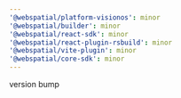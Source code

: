```yaml
---
'@webspatial/platform-visionos': minor
'@webspatial/builder': minor
'@webspatial/react-sdk': minor
'@webspatial/react-plugin-rsbuild': minor
'@webspatial/vite-plugin': minor
'@webspatial/core-sdk': minor
---
```


version bump
